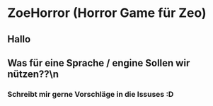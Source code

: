 # ZoeHorror (Horror Game für Zeo)
## Hallo
## Was für eine Sprache / engine Sollen wir nützen??\n
### Schreibt mir gerne Vorschläge in die Issuses :D
